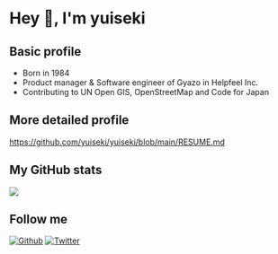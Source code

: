 # Hey 🍻, I'm yuiseki

## Basic profile

- Born in 1984
- Product manager & Software engineer of Gyazo in Helpfeel Inc.
- Contributing to UN Open GIS, OpenStreetMap and Code for Japan

## More detailed profile

https://github.com/yuiseki/yuiseki/blob/main/RESUME.md

## My GitHub stats

![](https://github-profile-summary-cards.vercel.app/api/cards/repos-per-language?username=yuiseki&theme=default)

## Follow me

[![Github](https://img.shields.io/github/followers/yuiseki?label=Follow&style=social)](https://github.com/yuiseki)
[![Twitter](https://img.shields.io/twitter/follow/yuiseki_?style=social)](https://twitter.com/yuiseki_)
